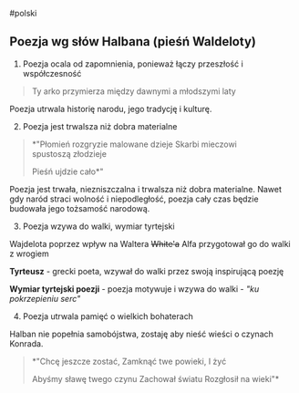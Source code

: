 #polski 
## Poezja wg słów Halbana (pieśń Waldeloty)

1. Poezja ocala od zapomnienia, ponieważ łączy przeszłość i współczesność

> Ty arko przymierza między dawnymi a młodszymi laty

Poezja utrwala historię narodu, jego tradycję i kulturę.


2. Poezja jest trwalsza niż dobra materialne

> *"Płomień rozgryzie malowane dzieje
> Skarbi mieczowi spustoszą złodzieje
> 
> Pieśń ujdzie cało*"

Poezja jest trwała, niezniszczalna i trwalsza niż dobra materialne.
Nawet gdy naród straci wolność i niepodległość, poezja cały czas będzie budowała jego tożsamość narodową. 


3. Poezja wzywa do walki, wymiar tyrtejski

Wajdelota poprzez wpływ na Waltera ~~White'a~~ Alfa przygotował go do walki z wrogiem

**Tyrteusz** - grecki poeta, wzywał do walki przez swoją inspirującą poezję

**Wymiar tyrtejski poezji** - poezja motywuje i wzywa do walki - *"ku pokrzepieniu serc"*


4. Poezja utrwala pamięć o wielkich bohaterach

Halban nie popełnia samobójstwa, zostaję aby nieść wieści o czynach Konrada.

> *"Chcę jeszcze zostać,
> Zamknąć twe powieki,
> I żyć
> 
> Abyśmy sławę twego czynu
> Zachował światu
> Rozgłosił na wieki"*